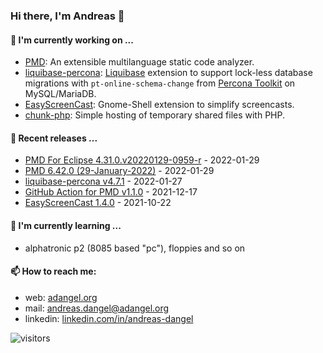 ### Hi there, I'm Andreas 👋

#### 🔭 I'm currently working on ...

*   [PMD](https://github.com/pmd/pmd): An extensible multilanguage static code analyzer.
*   [liquibase-percona](https://github.com/liquibase/liquibase-percona): [Liquibase](https://github.com/liquibase/liquibase) extension to support lock-less database migrations with `pt-online-schema-change` from [Percona Toolkit](https://www.percona.com/doc/percona-toolkit/LATEST/index.html) on MySQL/MariaDB.
*   [EasyScreenCast](https://github.com/EasyScreenCast/EasyScreenCast): Gnome-Shell extension to simplify screencasts.
*   [chunk-php](https://github.com/adangel/chunk-php): Simple hosting of temporary shared files with PHP. 

#### 🚀 Recent releases ...

*   [PMD For Eclipse 4.31.0.v20220129-0959-r](https://github.com/pmd/pmd-eclipse-plugin/releases/tag/4.31.0.v20220129-0959-r) - 2022-01-29
*   [PMD 6.42.0 (29-January-2022)](https://github.com/pmd/pmd/releases/tag/pmd_releases/6.42.0) - 2022-01-29
*   [liquibase-percona v4.7.1](https://github.com/liquibase/liquibase-percona/releases/tag/liquibase-percona-4.7.1) - 2022-01-27
*   [GitHub Action for PMD v1.1.0](https://github.com/pmd/pmd-github-action/releases/tag/v1.1.0) - 2021-12-17
*   [EasyScreenCast 1.4.0](https://github.com/EasyScreenCast/EasyScreenCast/releases/tag/1.4.0) - 2021-10-22

#### 🌱 I'm currently learning ...

*   alphatronic p2 (8085 based "pc"), floppies and so on

#### 📫 How to reach me:

*   web: [adangel.org](https://adangel.org)
*   mail: [andreas.dangel@adangel.org](mailto:andreas.dangel@adangel.org)
*   linkedin: [linkedin.com/in/andreas-dangel](https://www.linkedin.com/in/andreas-dangel)

![visitors](https://visitor-badge.glitch.me/badge?page_id=adangel.adangel)
